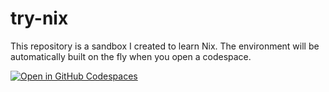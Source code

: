 # try-nix

This repository is a sandbox I created to learn Nix. The environment will be automatically built on the fly when you open a codespace.

[![Open in GitHub Codespaces](https://github.com/codespaces/badge.svg)](https://codespaces.new/tmtmtoo/try-nix)
